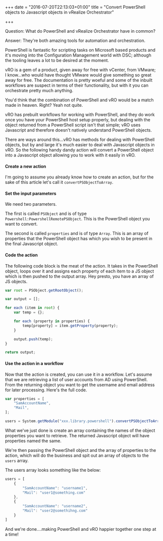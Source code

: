 +++
date = "2016-07-20T22:13:03+01:00"
title = "Convert PowerShell objects to Javascript objects in vRealize Orchestrator"

+++

Question: What do PowerShell and vRealize Orchestrator have in common?

Answer: They're both amazing tools for automation and orchestration.

PowerShell is fantastic for scripting tasks on Microsoft based products and it's moving into the Configuration Management world with DSC; although the tooling leaves a lot to be desired at the moment.

vRO is a gem of a product, given away for free with vCenter, from VMware; I know...who would have thought VMware would give something so great away for free.  The documentation is pretty woeful and some of the inbuilt workflows are suspect in terms of their functionality, but with it you can orchestrate pretty much anything.

You'd think that the combination of PowerShell and vRO would be a match made in heaven.  Right?  Yeah not quite.

vRO has prebuilt workflows for working with PowerShell, and they do work once you have your PowerShell host setup properly, but dealing with the object returned from a PowerShell script isn't that simple; vRO uses Javascript and therefore doesn't natively understand PowerShell objects.

There are ways around this...vRO has methods for dealing with PowerShell objects, but by and large it's much easier to deal with Javascript objects in vRO.  So the following handy dandy action will convert a PowerShell object into a Javascript object allowing you to work with it easily in vRO.

#### Create a new action
I'm going to assume you already know how to create an action, but for the sake of this article let's call it `convertPSObjectToArray`.

#### Set the input parameters
We need two parameters.

The first is called `PSObject` and is of type `Powershell:PowershellRemotePSObject`.  This is the PowerShell object you want to convert.

The second is called `properties` and is of type `Array`.  This is an array of properties that the PowerShell object has which you wish to be present in the final Javascript object.

#### Code the action
The following code block is the meat of the action.  It takes in the PowerShell object, loops over it and assigns each property of each item to a JS object which is then pushed to the output array.  Hey presto, you have an array of JS objects.

```javascript
var root = PSObject.getRootObject();

var output = [];

for each (item in root) {
	var temp = {};

	for each (property in properties) {
		temp[property] = item.getProperty(property);
	}

	output.push(temp);
}

return output;
```

#### Use the action in a workflow
Now that the action is created, you can use it in a workflow.  Let's assume that we are retrieving a list of user accounts from AD using PowerShell.  From the returning object you want to get the username and email address for later processing.  Here's the full code.

```javascript
var properties = [
    "SamAccountName",
    "Mail",
];

users = System.getModule("xxx.library.powershell").convertPSObjectToArray(outPSObject, properties);
```

What we've just done is create an array containing the names of the object properties you want to retrieve.  The returned Javascript object will have properties named the same.

We're then passing the PowerShell object and the array of properties to the action, which will do the business and spit out an array of objects to the `users` array.

The users array looks something like the below:

```javascript
users = [
    {
        "SamAccountName": "username1",
        "Mail": "user1@something.com"
    },
    {
        "SamAccountName": "username2",
        "Mail": "user2@somethihng.com"
    }
]
```

And we're done....making PowerShell and vRO happier together one step at a time!